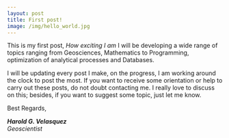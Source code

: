 ```yaml
---
layout: post
title: First post!
image: /img/hello_world.jpg
---
```


This is my first post, _How exciting I am_ I will be developing a wide range of topics ranging from Geosciences, Mathematics to Programming, optimization of analytical processes and Databases.

I will be updating every post I make, on the progress, I am working around the clock to post the most. 
If  you want to receive some orientation or help to carry out these posts, do not doubt contacting me. I really love to discuss on this; besides, if you want to suggest some topic, just let me know.

Best Regards,

**_Harold G. Velasquez_**  
_Geoscientist_

